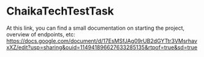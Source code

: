 # ChaikaTechTestTask
At this link, you can find a small documentation on starting the project, overview of endpoints, etc:
https://docs.google.com/document/d/17EsMSfJAg09rUB2dGYTtr3VMsrhavxXZ/edit?usp=sharing&ouid=114941896627633285135&rtpof=true&sd=true
